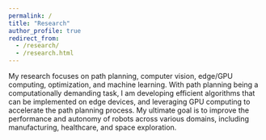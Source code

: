 ```yaml
---
permalink: /
title: "Research"
author_profile: true
redirect_from: 
  - /research/
  - /research.html
---
```


My research focuses on path planning, computer vision, edge/GPU computing, optimization, and machine learning. With path planning being a computationally demanding task, I am developing efficient algorithms that can be implemented on edge devices, and leveraging GPU computing to accelerate the path planning process. My ultimate goal is to improve the performance and autonomy of robots across various domains, including manufacturing, healthcare, and space exploration.
